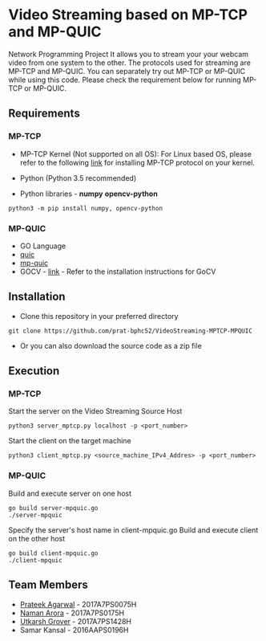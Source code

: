# Video Streaming based on MP-TCP and MP-QUIC
Network Programming Project
It allows you to stream your your webcam video from one system to the other. The protocols used for streaming are MP-TCP and MP-QUIC.
You can separately try out MP-TCP or MP-QUIC while using this code. Please check the requirement below for running MP-TCP or MP-QUIC.

## Requirements
### MP-TCP
- MP-TCP Kernel (Not supported on all OS):
For Linux based OS, please refer to the following [link](https://multipath-tcp.org/pmwiki.php/Users/AptRepository/ "link") for installing MP-TCP protocol on your kernel.

- Python (Python 3.5 recommended)

- Python libraries - **numpy** **opencv-python**
```
python3 -m pip install numpy, opencv-python
```

### MP-QUIC
- GO Language
- [quic](https://github.com/lucas-clemente/quic-go "quic Library")
- [mp-quic](https://github.com/qdeconinck/mp-quic "mpquic Library")
- GOCV - [link](https://gocv.io/ "link") - Refer to the installation instructions for GoCV

## Installation
- Clone this repository in your preferred directory

```
git clone https://github.com/prat-bphc52/VideoStreaming-MPTCP-MPQUIC
```
- Or you can also download the source code as a zip file

## Execution
### MP-TCP
Start the server on the Video Streaming Source Host

```
python3 server_mptcp.py localhost -p <port_number>
```

Start the client on the target machine
```
python3 client_mptcp.py <source_machine_IPv4_Addres> -p <port_number>
```

### MP-QUIC
Build and execute server on one host
```
go build server-mpquic.go
./server-mpquic
```
Specify the server's host name in client-mpquic.go
Build and execute client on the other host
```
go build client-mpquic.go
./client-mpquic
```

## Team Members
- [Prateek Agarwal](https://github.com/prat-bphc52/ "Prateek Agarwal") - 2017A7PS0075H
- [Naman Arora](https://github.com/namanarora00/ "Naman Arora") - 2017A7PS0175H
- [Utkarsh Grover](https://github.com/utkgrover/ "Utkarsh Grover") - 2017A7PS1428H
- Samar Kansal - 2016AAPS0196H
